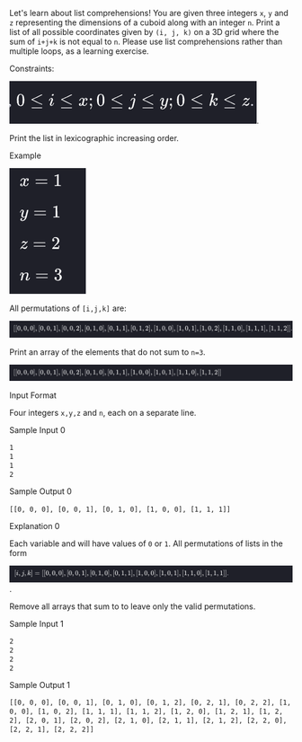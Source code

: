 Let's learn about list comprehensions! You are given three integers `x`, `y` and `z` representing the dimensions of a cuboid along with an integer `n`. Print a list of all possible coordinates given by `(i, j, k)` on a 3D grid where the sum of `i+j+k` is not equal to `n`. Please use list comprehensions rather than multiple loops, as a learning exercise.

Constraints:

![constraints](constraints.png).

Print the list in lexicographic increasing order.

Example

![example](example.png)

All permutations of `[i,j,k]` are:

![permutations](permutations.png)

Print an array of the elements that do not sum to `n=3`.

![array](array.png)

Input Format

Four integers `x,y,z` and `n`, each on a separate line.

Sample Input 0

```
1
1
1
2
```

Sample Output 0

`[[0, 0, 0], [0, 0, 1], [0, 1, 0], [1, 0, 0], [1, 1, 1]]`

Explanation 0

Each variable and will have values of `0` or `1`. All permutations of lists in the form

![output](output.png).

Remove all arrays that sum to to leave only the valid permutations.

Sample Input 1

```
2
2
2
2
```

Sample Output 1

```
[[0, 0, 0], [0, 0, 1], [0, 1, 0], [0, 1, 2], [0, 2, 1], [0, 2, 2], [1, 0, 0], [1, 0, 2], [1, 1, 1], [1, 1, 2], [1, 2, 0], [1, 2, 1], [1, 2, 2], [2, 0, 1], [2, 0, 2], [2, 1, 0], [2, 1, 1], [2, 1, 2], [2, 2, 0], [2, 2, 1], [2, 2, 2]]
```
